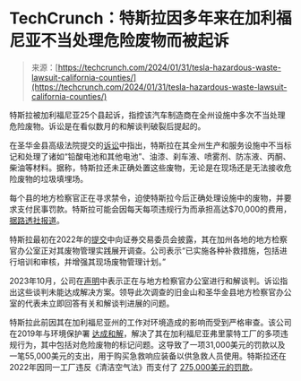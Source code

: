 <!--yml

category: 未分类

date: 2024-05-27 14:29:07

-->

# TechCrunch：特斯拉因多年来在加利福尼亚不当处理危险废物而被起诉

> 来源：[https://techcrunch.com/2024/01/31/tesla-hazardous-waste-lawsuit-california-counties/](https://techcrunch.com/2024/01/31/tesla-hazardous-waste-lawsuit-california-counties/)

特斯拉被加利福尼亚25个县起诉，指控该汽车制造商在全州设施中多次不当处理危险废物。诉讼是在看似数月的和解谈判破裂后提起的。

在圣华金县高级法院提交的[诉讼](https://www.scribd.com/document/702802223/Tesla-Complaint)中指出，特斯拉在其全州生产和服务设施中不当标记和处理了诸如“铅酸电池和其他电池”、油漆、刹车液、喷雾剂、防冻液、丙酮、柴油等材料。据称，特斯拉还未正确处置这些废物，无论是在现场还是无法接收危险废物的垃圾填埋场。

每个县的地方检察官正在寻求禁令，迫使特斯拉今后正确处理设施中的废物，并要求支付民事罚款。特斯拉可能会因每天每项违规行为而承担高达$70,000的费用，[据路透社报道](https://www.reuters.com/business/environment/tesla-sued-by-california-counties-over-hazardous-waste-2024-01-31/)。

特斯拉最初在2022年的[提交](https://www.sec.gov/ixviewer/ix.html?doc=/Archives/edgar/data/1318605/000095017022006034/tsla-20220331.htm)中向证券交易委员会披露，其在加州各地的地方检察官办公室正对其废物管理实践展开调查。公司表示“已实施各种补救措施，包括进行培训和审核，并增强其现场废物管理计划。”

2023年10月，公司在[声明](https://www.sec.gov/ixviewer/ix.html?doc=/Archives/edgar/data/1318605/000162828023034847/tsla-20230930.htm)中表示正在与地方检察官办公室进行和解谈判。诉讼指出这些谈判未能达成解决方案。领导此次调查的旧金山和圣华金县地方检察官办公室的代表未立即回答有关和解谈判进展的问题。

特斯拉此前因其在加利福尼亚州的工作对环境造成的影响而受到严格审查。该公司在2019年与环境保护署 [达成和解](https://www.epa.gov/archive/epa/newsreleases/us-epa-settles-tesla-over-hazardous-waste-violations-fremont-calif-facility.html)，解决了其在加利福尼亚弗里蒙特工厂的多项违规行为，其中包括对危险废物的标记问题。这导致了一项31,000美元的罚款以及一笔55,000美元的支出，用于购买急救响应装备以供急救人员使用。特斯拉还在2022年因同一工厂违反《清洁空气法》而支付了 [275,000美元的罚款](https://techcrunch.com/2022/02/22/tesla-gets-wrist-slap-from-epa-for-violating-clean-air-act/)。
